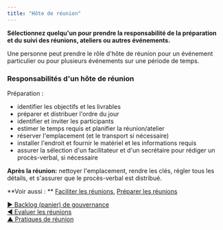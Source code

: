 ```yaml
---
title: "Hôte de réunion"
---
```



**Sélectionnez quelqu'un pour prendre la responsabilité de la préparation et du suivi des réunions, ateliers ou autres événements.**

Une personne peut prendre le rôle d'hôte de réunion pour un événement particulier ou pour plusieurs événements sur une période de temps.

### Responsabilités d'un hôte de réunion

Préparation :

- identifier les objectifs et les livrables
- préparer et distribuer l'ordre du jour
- identifier et inviter les participants
- estimer le temps requis et planifier la réunion/atelier
- réserver l'emplacement (et le transport si nécessaire)
- installer l'endroit et fournir le matériel et les informations requis
- assurer la sélection d'un facilitateur et d'un secrétaire pour rédiger un procès-verbal, si nécessaire

**Après la réunion:** nettoyer l'emplacement, rendre les clés, régler tous les détails, et s'assurer que le procès-verbal est distribué.

**Voir aussi : ** [Faciliter les réunions](facilitate-meetings.html), [Préparer les réunions](prepare-for-meetings.html)

[&#9654; Backlog (panier) de gouvernance](governance-backlog.html)<br/>[&#9664; Evaluer les réunions](evaluate-meetings.html)<br/>[&#9650; Pratiques de réunion](meeting-practices.html)

